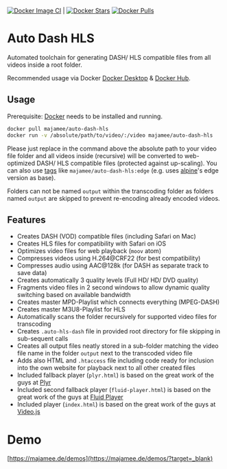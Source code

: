 [![Docker Image CI](https://github.com/majamee/auto-dash-hls/actions/workflows/docker-image.yml/badge.svg?branch=libressl)](https://github.com/majamee/auto-dash-hls/actions/workflows/docker-image.yml) | 
[![Docker Stars](https://img.shields.io/docker/stars/majamee/auto-dash-hls.svg?style=social)](https://hub.docker.com/r/majamee/auto-dash-hls/?target=_blank) [![Docker Pulls](https://img.shields.io/docker/pulls/majamee/auto-dash-hls.svg?style=social)](https://hub.docker.com/r/majamee/auto-dash-hls/?target=_blank)

# Auto Dash HLS
Automated toolchain for generating DASH/ HLS compatible files from all videos inside a root folder.

Recommended usage via Docker [Docker Desktop](https://www.docker.com/products/docker-desktop/?target=_blank) & [Docker Hub](https://hub.docker.com/r/majamee/auto-dash-hls/).

## Usage
Prerequisite: [Docker](https://www.docker.com/) needs to be installed and running.

```sh
docker pull majamee/auto-dash-hls
docker run -v /absolute/path/to/video/:/video majamee/auto-dash-hls
```
Please just replace in the command above the absolute path to your video file folder and all videos inside (recursive) will be converted to web-optimized DASH/ HLS compatible files (protected against up-scaling). You can also use [tags](https://hub.docker.com/r/majamee/auto-dash-hls/tags/) like `majamee/auto-dash-hls:edge` (e.g. uses [alpine](https://hub.docker.com/_/alpine/)'s edge version as base).

Folders can not be named `output` within the transcoding folder as folders named `output` are skipped to prevent re-encoding already encoded videos.

## Features
* Creates DASH (VOD) compatible files (including Safari on Mac)
* Creates HLS files for compatibility with Safari on iOS
* Optimizes video files for web playback (`moov` atom)
* Compresses videos using H.264@CRF22 (for best compatibility)
* Compresses audio using AAC@128k (for DASH as separate track to save data)
* Creates automatically 3 quality levels (Full HD/ HD/ DVD quality)
* Fragments video files in 2 second windows to allow dynamic quality switching based on available bandwidth
* Creates master MPD-Playlist which connects everything (MPEG-DASH)
* Creates master M3U8-Playlist for HLS
* Automatically scans the folder recursively for supported video files for transcoding
* Creates `.auto-hls-dash` file in provided root directory for file skipping in sub-sequent calls
* Creates all output files neatly stored in a sub-folder matching the video file name in the folder `output` next to the transcoded video file
* Adds also HTML and `.htaccess` file including code ready for inclusion into the own website for playback next to all other created files
* Included fallback player (`plyr.html`) is based on the great work of the guys at [Plyr](https://plyr.io/) 
* Included second fallback player (`fluid-player.html`) is based on the great work of the guys at [Fluid Player](https://github.com/fluid-player/fluid-player) 
* Included player (`index.html`) is based on the great work of the guys at [Video.js](http://videojs.com/) 

# Demo
[https://majamee.de/demos](https://majamee.de/demos/?target=_blank)
